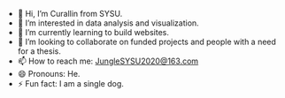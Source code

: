 - 👋 Hi, I’m Curallin from SYSU.
- 👀 I’m interested in data analysis and visualization.
- 🌱 I’m currently learning to build websites.
- 💞️ I’m looking to collaborate on funded projects and people with a need for a thesis.
- 📫 How to reach me: JungleSYSU2020@163.com
- 😄 Pronouns: He.
- ⚡ Fun fact: I am a single dog.

<!---
Curallin/Curallin is a ✨ special ✨ repository because its `README.md` (this file) appears on your GitHub profile.
You can click the Preview link to take a look at your changes.
--->
